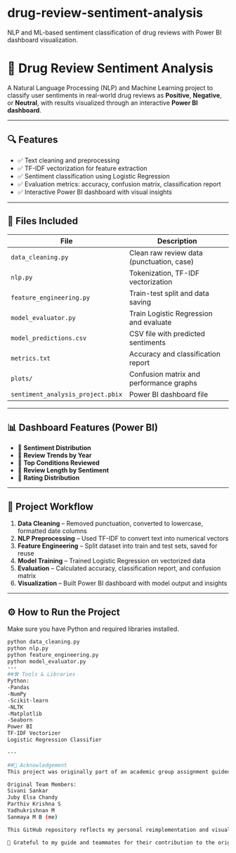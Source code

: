 # drug-review-sentiment-analysis
NLP and ML-based sentiment classification of drug reviews with Power BI dashboard visualization.

# 💊 Drug Review Sentiment Analysis

A Natural Language Processing (NLP) and Machine Learning project to classify user sentiments in real-world drug reviews as **Positive**, **Negative**, or **Neutral**, with results visualized through an interactive **Power BI dashboard**.

---

## 🔍 Features

- ✅ Text cleaning and preprocessing
- ✅ TF-IDF vectorization for feature extraction
- ✅ Sentiment classification using Logistic Regression
- ✅ Evaluation metrics: accuracy, confusion matrix, classification report
- ✅ Interactive Power BI dashboard with visual insights

---

## 📁 Files Included

| File                         | Description                                 |
|------------------------------|---------------------------------------------|
| `data_cleaning.py`           | Clean raw review data (punctuation, case)   |
| `nlp.py`                     | Tokenization, TF-IDF vectorization          |
| `feature_engineering.py`     | Train-test split and data saving            |
| `model_evaluator.py`         | Train Logistic Regression and evaluate      |
| `model_predictions.csv`      | CSV file with predicted sentiments          |
| `metrics.txt`                | Accuracy and classification report          |
| `plots/`                     | Confusion matrix and performance graphs     |
| `sentiment_analysis_project.pbix` | Power BI dashboard file               |

---

## 📊 Dashboard Features (Power BI)

- 📌 **Sentiment Distribution**  
- 📌 **Review Trends by Year**  
- 📌 **Top Conditions Reviewed**  
- 📌 **Review Length by Sentiment**  
- 📌 **Rating Distribution**

---

## 🧠 Project Workflow

1. **Data Cleaning** – Removed punctuation, converted to lowercase, formatted date columns  
2. **NLP Preprocessing** – Used TF-IDF to convert text into numerical vectors  
3. **Feature Engineering** – Split dataset into train and test sets, saved for reuse  
4. **Model Training** – Trained Logistic Regression on vectorized data  
5. **Evaluation** – Calculated accuracy, classification report, and confusion matrix  
6. **Visualization** – Built Power BI dashboard with model output and insights  

---

## ⚙️ How to Run the Project

Make sure you have Python and required libraries installed.

```bash
python data_cleaning.py
python nlp.py
python feature_engineering.py
python model_evaluator.py
---
##🛠️ Tools & Libraries
Python:
-Pandas
-NumPy
-Scikit-learn
-NLTK
-Matplotlib
-Seaborn
Power BI
TF-IDF Vectorizer
Logistic Regression Classifier

---

##🙌 Acknowledgement
This project was originally part of an academic group assignment guided by Ms. Sandeep Kaur.

Original Team Members:
Sivani Sankar
Juby Elsa Chandy
Parthiv Krishna S
Yadhukrishnan M
Sanmaya M B (me)

This GitHub repository reflects my personal reimplementation and visualization of the original idea. I built the entire workflow independently — from text processing and model training to Power BI integration — to deepen my understanding and showcase it as part of my portfolio.

🙏 Grateful to my guide and teammates for their contribution to the original version.
